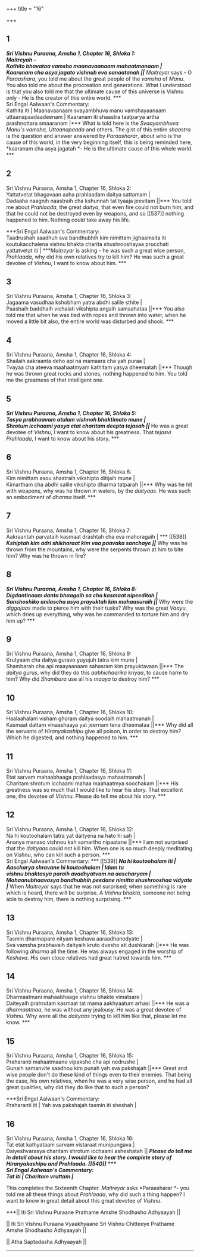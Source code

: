 +++
title = "16"

+++


## 1
***Sri Vishnu Puraana, Amsha 1, Chapter 16, Shloka 1:    
Maitreyah -   
Kathito bhavataa vamsho maanavaanaam mahaatmanaam |   
Kaaranam cha asya jagato vishnuh eva sanaatanah ||*** *Maitreyar* says - O *Paraashara*, you told me about the great people of the *vamsha* of *Manu*. You also told me about the procreation and generations. What I understood is that you also told me that the ultimate cause of this universe is Vishnu only - He is the creator of this entire world. ***   
Sri Engal Aalwaan's Commentary:   
Kathita iti | Maanavaanaam svayambhuva manu vamshayaanaam   
uttaanapaadaadeenam | Kaaranam iti shaastra taatparya artha   
prashnottara smaaranam |*** What is told here is the *Svaayambhuva Manu's vamsha, Uttaanapaada* and others. The gist of this entire *shaastra* is the question and answer answered by *Paraasharar*, about who is the cause of this world, in the very beginning itself, this is being reminded here, *kaaranam cha asya jagatah *- He is the ultimate cause of this whole world. ***   


## 2
Sri Vishnu Puraana, Amsha 1, Chapter 16, Shloka 2:    
Yattatvetat bhagavaan aaha prahlaadam daitya sattamam |   
Dadaaha naagnih naastraih cha kshunnah tat tyaaja jeevitam ||*** You told me about *Prahlaada*, the great *daitya*, that even fire could not burn him, and that he could not be destroyed even by weapons, and so  [[537]] nothing happened to him. Nothing could take away his life. 



***Sri Engal Aalwaan's Commentary:   
Taadrushah saadhuh sva bandhubhih kim nimittam jighaamsita iti   
koutukacchalena vishnu bhakta charita shushrooshayaa prucchati   
yattatvetat iti | ****Maitreyar* is asking - he was such a great wise person, *Prahlaada*, why did his own relatives try to kill him? He was such a great devotee of *Vishnu*, I want to know about him. ***   


## 3
Sri Vishnu Puraana, Amsha 1, Chapter 16, Shloka 3:    
Jagaama vasudhaa kshobham yatra abdhi salile sthite |   
Paashaih baddhaih vichalati vikshipta angaih samaahataa ||*** You also told me that when he was tied with ropes and thrown into water, when he moved a little bit also, the entire world was disturbed and shook. ***   


## 4
Sri Vishnu Puraana, Amsha 1, Chapter 16, Shloka 4:    
Shailaih aakraanta deho api na mamaara cha yah puraa |   
Tvayaa cha ateeva maahaatmyam kathitam yasya dheematah ||*** Though he was thrown great rocks and stones, nothing happened to him. You told me the greatness of that intelligent one. 





## 5
***Sri Vishnu Puraana, Amsha 1, Chapter 16, Shloka 5:    
Tasya prabhaavam atulam vishnoh bhaktimato mune |   
Shrotum icchaami yasya etat charitam deepta tejasah ||*** He was a great devotee of *Vishnu*, I want to know about his greatness. That *tejasvi Prahlaada*, I want to know about his story. ***   


## 6
Sri Vishnu Puraana, Amsha 1, Chapter 16, Shloka 6:    
Kim nimittam asou shastraih vikshipto ditijaih mune |   
Kimartham cha abdhi salile vikshipto dharma tatparah ||*** Why was he hit with weapons, why was he thrown in waters, by the *daityaas*. He was such an embodiment of *dharma* itself. ***   


## 7
Sri Vishnu Puraana, Amsha 1, Chapter 16, Shloka 7:    
Aakraantah parvataih kasmaat drashtah cha eva mahoragaih | *** [[538]] ***Kshiptah kim adri shikharaat kim vaa paavaka sanchaye ||*** Why was he thrown from the mountains, why were the serpents thrown at him to bite him? Why was he thrown in fire? 





## 8
***Sri Vishnu Puraana, Amsha 1, Chapter 16, Shloka 8:    
Digdantinaam danta bhaagaih sa cha kasmaat nipeeditah |   
Sanshoshiko anilascha asya prayuktah kim mahaasuraih ||*** Why were the *diggajaas* made to pierce him with their tusks? Why was the great *Vaayu*, which dries up everything, why was he commanded to torture him and dry him up? ***   


## 9
Sri Vishnu Puraana, Amsha 1, Chapter 16, Shloka 9:    
Krutyaam cha daitya guravo yuyujuh tatra kim mune |   
Shambarah cha api maayaanaam sahasram kim prayuktavaan ||*** The *daitya gurus*, why did they do this *aabhichaarika kriyaa*, to cause harm to him? Why did *Shambara* use all his *maaya* to destroy him? ***   


## 10
Sri Vishnu Puraana, Amsha 1, Chapter 16, Shloka 10:    
Haalaahalam visham ghoram daitya soodaih mahaatmanah |   
Kasmaat dattam vinaashaaya yat jeernam tena dheemataa ||*** Why did all the servants of *Hiranyakashipu* give all poison, in order to destroy him? Which he digested, and nothing happened to him. ***   


## 11
Sri Vishnu Puraana, Amsha 1, Chapter 16, Shloka 11:    
Etat sarvam mahaabhaaga prahlaadasya mahaatmanah |   
Charitam shrotum icchaami mahaa maahaatmya soochakam ||*** His greatness was so much that I would like to hear his story. That excellent one, the devotee of *Vishnu*. Please do tell me about his story. ***   


## 12
Sri Vishnu Puraana, Amsha 1, Chapter 16, Shloka 12:    
Na hi koutoohalam tatra yat daityena na hato hi sah |   
Ananya manaso vishnou kah samartho nipaatane ||*** I am not surprised that the *daityaas* could not kill him. When one is so much deeply meditating on *Vishnu*, who can kill such a person. ***   
Sri Engal Aalwaan's Commentary: *** [[539]] ***Na hi koutoohalam iti | Aascharya shravane hi koutoohalam | Idam tu   
vishnu bhaktasya paraih avadhyatvam na aascharyam |   
Mahaanubhaavasya bandhubhih peedane nimitta shushrooshaa vidyate   
|*** When *Maitreyar* says that he was not surprised; when something is rare which is heard, there will be surprise. A *Vishnu bhakta*, someone not being able to destroy him, there is nothing surprising. ***   


## 13
Sri Vishnu Puraana, Amsha 1, Chapter 16, Shloka 13:    
Tasmin dharmapare nityam keshava aaraadhanodyate |   
Sva vamsha prabhavaih daityaih kruto dvesho ati dushkarah ||*** He was following *dharma* all the time. He was always engaged in the worship of *Keshava*. His own close relatives had great hatred towards him. ***   


## 14
Sri Vishnu Puraana, Amsha 1, Chapter 16, Shloka 14:    
Dharmaatmani mahaabhaage vishnu bhakte vimatsare |   
Daiteyaih prahrutam kasmaat tat mama aakhyaatum arhasi ||*** He was a *dharmaatmaa*, he was without any jealousy. He was a great devotee of *Vishnu*. Why were all the *daityaas* trying to kill him like that, please let me know. ***   


## 15
Sri Vishnu Puraana, Amsha 1, Chapter 16, Shloka 15:    
Praharanti mahaatmaano vipakshe cha api nedrushe |   
Gunaih samanvite saadhou kim punah yah sva pakshajah ||*** Great and wise people don't do these kind of things even to their enemies. That being the case, his own relatives, when he was a very wise person, and he had all great qualities, why did they do like that to such a person? 



***Sri Engal Aalwaan's Commentary:   
Praharanti iti | Yah sva pakshajah tasmin iti sheshah |   
   


## 16
Sri Vishnu Puraana, Amsha 1, Chapter 16, Shloka 16:    
Tat etat kathyataam sarvam vistaraat munipungava |   
Daiyeshvarasya charitam shrotum icchaami asheshatah || ***Please do tell me in detail about his story. I would like to hear the complete story of *Hiranyakashipu* and *Prahlaada*.  [[540]] ***   
Sri Engal Aalwaan's Commentary:   
Tat iti | Charitam vruttam |*** 



This completes the Sixteenth Chapter. *Maitreyar* asks *Paraasharar *- you told me all these things about *Prahlaada*, why did such a thing happen? I want to know in great detail about this great devotee of *Vishnu*. 



***|| Iti Sri Vishnu Puraane Prathame Amshe Shodhasho Adhyaayah ||   
   
|| Iti Sri Vishnu Puraana Vyaakhyaane Sri Vishnu Chitteeye Prathame   
Amshe Shodhasho Adhyaayah ||   
   
|| Atha Saptadasha Adhyaayah ||   
 ***
